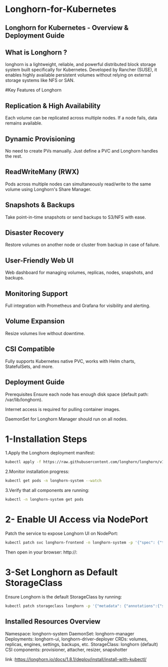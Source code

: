 # Longhorn-for-Kubernetes
## Longhorn for Kubernetes - Overview & Deployment Guide

## What is Longhorn ?
longhorn is a lightweight, reliable, and powerful distributed block storage system built specifically for Kubernetes.
Developed by Rancher (SUSE), it enables highly available persistent volumes without relying on external storage systems like NFS or SAN.




#Key Features of Longhorn
## Replication & High Availability
Each volume can be replicated across multiple nodes. If a node fails, data remains available.

## Dynamic Provisioning
No need to create PVs manually. Just define a PVC and Longhorn handles the rest.

## ReadWriteMany (RWX)
Pods across multiple nodes can simultaneously read/write to the same volume using Longhorn's Share Manager.

## Snapshots & Backups
Take point-in-time snapshots or send backups to S3/NFS with ease.

## Disaster Recovery
Restore volumes on another node or cluster from backup in case of failure.

## User-Friendly Web UI
Web dashboard for managing volumes, replicas, nodes, snapshots, and backups.

## Monitoring Support
Full integration with Prometheus and Grafana for visibility and alerting.

## Volume Expansion
Resize volumes live without downtime.

## CSI Compatible
Fully supports Kubernetes native PVC, works with Helm charts, StatefulSets, and more.

## Deployment Guide
Prerequisites
Ensure each node has enough disk space (default path: /var/lib/longhorn).

Internet access is required for pulling container images.

DaemonSet for Longhorn Manager should run on all nodes.


# 1-Installation Steps 
1.Apply the Longhorn deployment manifest:
```bash
kubectl apply -f https://raw.githubusercontent.com/longhorn/longhorn/v1.8.1/deploy/longhorn.yaml

```
2.Monitor installation progress:
```bash
kubectl get pods -n longhorn-system --watch
```

3.Verify that all components are running:
```bash
kubectl -n longhorn-system get pods

```
# 2- Enable UI Access via NodePort
Patch the service to expose Longhorn UI on NodePort:

```bash
kubectl patch svc longhorn-frontend -n longhorn-system -p '{"spec": {"type": "NodePort"}}'
```

Then open in your browser:
http://<NodeIP>:<NodePort>

# 3-Set Longhorn as Default StorageClass
Ensure Longhorn is the default StorageClass by running:
```bash
kubectl patch storageclass longhorn -p '{"metadata": {"annotations":{"storageclass.kubernetes.io/is-default-class":"true"}}}'
```

## Installed Resources Overview
Namespace: longhorn-system
DaemonSet: longhorn-manager
Deployments: longhorn-ui, longhorn-driver-deployer
CRDs: volumes, replicas, engines, settings, backups, etc.
StorageClass: longhorn (default)
CSI components: provisioner, attacher, resizer, snapshotter


link :https://longhorn.io/docs/1.8.1/deploy/install/install-with-kubectl/
